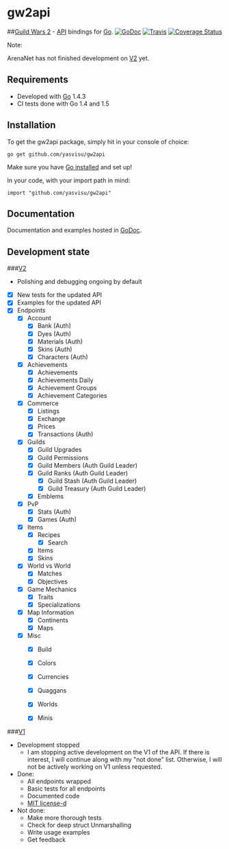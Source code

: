 # gw2api

##[Guild Wars 2](https://www.guildwars2.com/en-gb/) - [API](http://wiki.guildwars2.com/wiki/API:Main) bindings for [Go](http://golang.org/).
[![GoDoc](https://godoc.org/github.com/yasvisu/gw2api?status.png)](https://godoc.org/github.com/yasvisu/gw2api)
[![Travis](https://travis-ci.org/lhw/gw2api.svg)](https://travis-ci.org/lhw/gw2api)
[![Coverage Status](https://coveralls.io/repos/lhw/gw2api/badge.svg?branch=master&service=github)](https://coveralls.io/github/lhw/gw2api?branch=master)


Note:

ArenaNet has not finished development on [V2](http://wiki.guildwars2.com/wiki/API:2) yet.

## Requirements

* Developed with [Go](http://golang.org/) 1.4.3 
* CI tests done with Go 1.4 and 1.5

## Installation
To get the gw2api package, simply hit in your console of choice:

    go get github.com/yasvisu/gw2api

Make sure you have [Go installed](http://golang.org/doc/install) and set up!

In your code, with your import path in mind:

    import "github.com/yasvisu/gw2api"

## Documentation
Documentation and examples hosted in [GoDoc](http://godoc.org/github.com/yasvisu/gw2api).


## Development state
###[V2](http://wiki.guildwars2.com/wiki/API:2)
* Polishing and debugging ongoing by default
* [x] New tests for the updated API
* [x] Examples for the updated API
* [x] Endpoints
    * [x] Account
        * [x] Bank (Auth)
        * [x] Dyes (Auth)
        * [x] Materials (Auth)
        * [x] Skins (Auth)
        * [x] Characters (Auth)
    * [x] Achievements
      * [x] Achievements
      * [x] Achievements Daily
      * [x] Achievement Groups
      * [x] Achievement Categories
    * [x] Commerce
      * [x] Listings
      * [x] Exchange
      * [x] Prices
      * [x] Transactions (Auth)
    * [x] Guilds
      * [x] Guild Upgrades
      * [x] Guild Permissions
      * [x] Guild Members (Auth Guild Leader)
      * [x] Guild Ranks (Auth Guild Leader)
	    * [x] Guild Stash (Auth Guild Leader)
	    * [x] Guild Treasury (Auth Guild Leader)
      * [x] Emblems
    * [x] PvP
      * [x] Stats (Auth)
      * [x] Games (Auth)
    * [x] Items
      * [x] Recipes
        * [x] Search
      * [x] Items
      * [x] Skins
    * [x] World vs World
      * [x] Matches
      * [x] Objectives
    * [x] Game Mechanics
      * [x] Traits
      * [x] Specializations
    * [x] Map Information
      * [x] Continents
      * [x] Maps
    * [x] Misc
      * [x] Build
      * [x] Colors
      * [x] Currencies
      * [x] Quaggans
      * [x] Worlds
      * [x] Minis


###[V1](http://wiki.guildwars2.com/wiki/API:1)

* Development stopped
  * I am stopping active development on the V1 of the API. If there is interest, I will continue along with my "not done" list. Otherwise, I will not be actively working on V1 unless requested.
* Done:
  * All endpoints wrapped
  * Basic tests for all endpoints
  * Documented code
  * [MIT license-d](https://github.com/yasvisu/gw2api/blob/master/LICENSE)
* Not done:
  * Make more thorough tests
   * Check for deep struct Unmarshalling
  * Write usage examples
  * Get feedback

